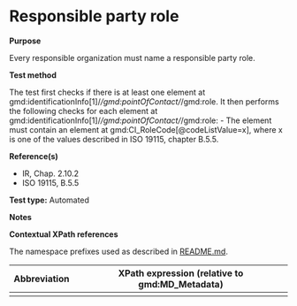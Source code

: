 
# Responsible party role

**Purpose**	

Every responsible organization must name a responsible party role.

**Test method**	

The test first checks if there is at least one element at gmd:identificationInfo[1]/*/gmd:pointOfContact/*/gmd:role. It then performs the following checks for each element at gmd:identificationInfo[1]/*/gmd:pointOfContact/*/gmd:role: - The element must contain an element at gmd:CI_RoleCode[@codeListValue=x], where x is one of the values described in ISO 19115, chapter B.5.5.


**Reference(s)**	 

* IR, Chap. 2.10.2
* ISO 19115, B.5.5

**Test type:** Automated

**Notes**

**Contextual XPath references**

The namespace prefixes used as described in [README.md](./README.md#namespaces).

Abbreviation                                   |  XPath expression (relative to gmd:MD_Metadata)
-----------------------------------------------| -------------------------------------------------------------------------
<a name=""></a>   |

